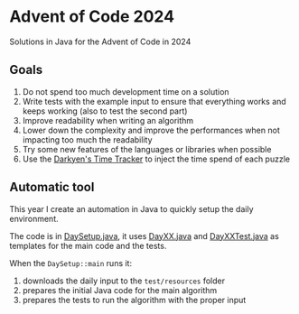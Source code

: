 # Advent of Code 2024

Solutions in Java for the Advent of Code in 2024

## Goals

1. Do not spend too much development time on a solution
2. Write tests with the example input to ensure that everything works and keeps working (also to test the second part)
3. Improve readability when writing an algorithm
4. Lower down the complexity and improve the performances when not impacting too much the readability
5. Try some new features of the languages or libraries when possible
6. Use the [Darkyen's Time Tracker](https://plugins.jetbrains.com/plugin/9286-darkyen-s-time-tracker) to inject the time spend of each puzzle

## Automatic tool

This year I create an automation in Java to quickly setup the daily environment.

The code is in [DaySetup.java](src/main/java/aminetti/adventofcode2024/DaySetup.java), it uses [DayXX.java](src/main/java/aminetti/adventofcode2024/dayXX/DayXX.java) and [DayXXTest.java](src/test/java/aminetti/adventofcode2024/dayXX/DayXXTest.java) as templates for the main code and the tests.

When the `DaySetup::main` runs it:

1. downloads the daily input to the `test/resources` folder
2. prepares the initial Java code for the main algorithm 
3. prepares the tests to run the algorithm with the proper input


